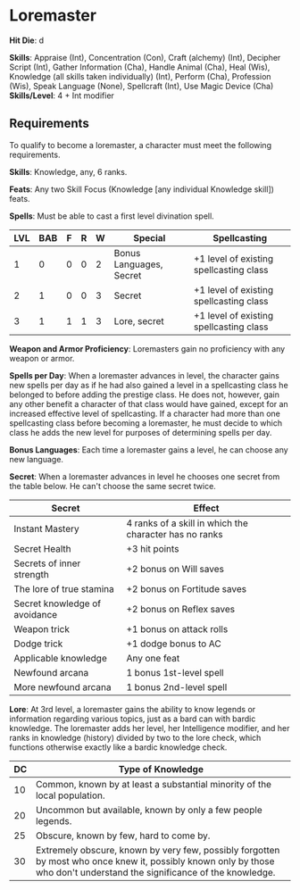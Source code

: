 # Loremaster

**Hit Die**: d

**Skills**: Appraise (Int), Concentration (Con), Craft (alchemy) (Int), Decipher Script (Int), Gather Information (Cha), Handle Animal (Cha), Heal (Wis), Knowledge (all skills taken individually) (Int), Perform (Cha), Profession (Wis), Speak Language (None), Spellcraft (Int), Use Magic Device (Cha)
**Skills/Level**: 4 + Int modifier

## Requirements

To qualify to become a loremaster, a character must meet the following requirements.

**Skills**: Knowledge, any, 6 ranks.

**Feats**: Any two Skill Focus (Knowledge [any individual Knowledge skill]) feats.

**Spells**: Must be able to cast a first level divination spell.

LVL | BAB | F | R | W | Special | Spellcasting
--- | --- | - | - | - | ------- | ------------
1   | 0   | 0 | 0 | 2 | Bonus Languages, Secret| +1 level of existing spellcasting class 
2   | 1   | 0 | 0 | 3 | Secret| +1 level of existing spellcasting class
3   | 1   | 1 | 1 | 3 | Lore, secret | +1 level of existing spellcasting class      

**Weapon and Armor Proficiency**: Loremasters gain no proficiency with any weapon or armor.

**Spells per Day**: When a loremaster advances in level, the character gains new spells per day as if he had also gained a level in a spellcasting class he belonged to before adding the prestige class. He does not, however, gain any other benefit a character of that class would have gained, except for an increased effective level of spellcasting. If a character had more than one spellcasting class before becoming a loremaster, he must decide to which class he adds the new level for purposes of determining spells per day.

**Bonus Languages**: Each time a loremaster gains a level, he can choose any new language.

**Secret**: When a loremaster advances in level he chooses one secret from the table below. He can't choose the same secret twice.

Secret | Effect
------ | ------
Instant Mastery | 4 ranks of a skill in which the character has no ranks
Secret Health | +3 hit points
Secrets of inner strength | +2 bonus on Will saves
The lore of true stamina | +2 bonus on Fortitude saves
Secret knowledge of avoidance | +2 bonus on Reflex saves
Weapon trick | +1 bonus on attack rolls
Dodge trick | +1 dodge bonus to AC
Applicable knowledge | Any one feat
Newfound arcana | 1 bonus 1st-level spell
More newfound arcana | 1 bonus 2nd-level spell

**Lore**: At 3rd level, a loremaster gains the ability to know legends or information regarding various topics, just as a bard can with bardic knowledge. The loremaster adds her level, her Intelligence modifier, and her ranks in knowledge (history) divided by two to the lore check, which functions otherwise exactly like a bardic knowledge check.

DC | Type of Knowledge
-- | -----------------
10 | Common, known by at least a substantial minority of the local population.
20 | Uncommon but available, known by only a few people legends.
25 | Obscure, known by few, hard to come by.
30 | Extremely obscure, known by very few, possibly forgotten by most who once knew it, possibly known only by those who don't understand the significance of the knowledge.